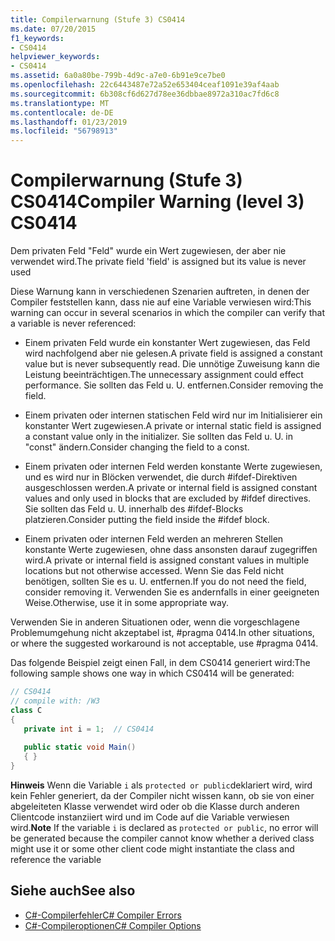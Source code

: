 ```yaml
---
title: Compilerwarnung (Stufe 3) CS0414
ms.date: 07/20/2015
f1_keywords:
- CS0414
helpviewer_keywords:
- CS0414
ms.assetid: 6a0a80be-799b-4d9c-a7e0-6b91e9ce7be0
ms.openlocfilehash: 22c6443487e72a52e653404ceaf1091e39af4aab
ms.sourcegitcommit: 6b308cf6d627d78ee36dbbae8972a310ac7fd6c8
ms.translationtype: MT
ms.contentlocale: de-DE
ms.lasthandoff: 01/23/2019
ms.locfileid: "56798913"
---
```

# <a name="compiler-warning-level-3-cs0414"></a><span data-ttu-id="f7734-102">Compilerwarnung (Stufe 3) CS0414</span><span class="sxs-lookup"><span data-stu-id="f7734-102">Compiler Warning (level 3) CS0414</span></span>
<span data-ttu-id="f7734-103">Dem privaten Feld "Feld" wurde ein Wert zugewiesen, der aber nie verwendet wird.</span><span class="sxs-lookup"><span data-stu-id="f7734-103">The private field 'field' is assigned but its value is never used</span></span>  
  
 <span data-ttu-id="f7734-104">Diese Warnung kann in verschiedenen Szenarien auftreten, in denen der Compiler feststellen kann, dass nie auf eine Variable verwiesen wird:</span><span class="sxs-lookup"><span data-stu-id="f7734-104">This warning can occur in several scenarios in which the compiler can verify that a variable is never referenced:</span></span>  
  
-   <span data-ttu-id="f7734-105">Einem privaten Feld wurde ein konstanter Wert zugewiesen, das Feld wird nachfolgend aber nie gelesen.</span><span class="sxs-lookup"><span data-stu-id="f7734-105">A private field is assigned a constant value but is never subsequently read.</span></span> <span data-ttu-id="f7734-106">Die unnötige Zuweisung kann die Leistung beeinträchtigen.</span><span class="sxs-lookup"><span data-stu-id="f7734-106">The unnecessary assignment could effect performance.</span></span> <span data-ttu-id="f7734-107">Sie sollten das Feld u. U. entfernen.</span><span class="sxs-lookup"><span data-stu-id="f7734-107">Consider removing the field.</span></span>  
  
-   <span data-ttu-id="f7734-108">Einem privaten oder internen statischen Feld wird nur im Initialisierer ein konstanter Wert zugewiesen.</span><span class="sxs-lookup"><span data-stu-id="f7734-108">A private or internal static field is assigned a constant value only in the initializer.</span></span> <span data-ttu-id="f7734-109">Sie sollten das Feld u. U. in "const" ändern.</span><span class="sxs-lookup"><span data-stu-id="f7734-109">Consider changing the field to a const.</span></span>  
  
-   <span data-ttu-id="f7734-110">Einem privaten oder internen Feld werden konstante Werte zugewiesen, und es wird nur in Blöcken verwendet, die durch #ifdef-Direktiven ausgeschlossen werden.</span><span class="sxs-lookup"><span data-stu-id="f7734-110">A private or internal field is assigned constant values and only used in blocks that are excluded by #ifdef directives.</span></span> <span data-ttu-id="f7734-111">Sie sollten das Feld u. U. innerhalb des #ifdef-Blocks platzieren.</span><span class="sxs-lookup"><span data-stu-id="f7734-111">Consider putting the field inside the #ifdef block.</span></span>  
  
-   <span data-ttu-id="f7734-112">Einem privaten oder internen Feld werden an mehreren Stellen konstante Werte zugewiesen, ohne dass ansonsten darauf zugegriffen wird.</span><span class="sxs-lookup"><span data-stu-id="f7734-112">A private or internal field is assigned constant values in multiple locations but not otherwise accessed.</span></span> <span data-ttu-id="f7734-113">Wenn Sie das Feld nicht benötigen, sollten Sie es u. U. entfernen.</span><span class="sxs-lookup"><span data-stu-id="f7734-113">If you do not need the field, consider removing it.</span></span> <span data-ttu-id="f7734-114">Verwenden Sie es andernfalls in einer geeigneten Weise.</span><span class="sxs-lookup"><span data-stu-id="f7734-114">Otherwise, use it in some appropriate way.</span></span>  
  
 <span data-ttu-id="f7734-115">Verwenden Sie in anderen Situationen oder, wenn die vorgeschlagene Problemumgehung nicht akzeptabel ist, #pragma 0414.</span><span class="sxs-lookup"><span data-stu-id="f7734-115">In other situations, or where the suggested workaround is not acceptable, use #pragma 0414.</span></span>  
  
 <span data-ttu-id="f7734-116">Das folgende Beispiel zeigt einen Fall, in dem CS0414 generiert wird:</span><span class="sxs-lookup"><span data-stu-id="f7734-116">The following sample shows one way in which CS0414 will be generated:</span></span>  
  
```csharp  
// CS0414  
// compile with: /W3  
class C  
{  
   private int i = 1;  // CS0414  
  
   public static void Main()  
   { }  
}  
```  
  
 <span data-ttu-id="f7734-117">**Hinweis** Wenn die Variable `i` als `protected or public`deklariert wird, wird kein Fehler generiert, da der Compiler nicht wissen kann, ob sie von einer abgeleiteten Klasse verwendet wird oder ob die Klasse durch anderen Clientcode instanziiert wird und im Code auf die Variable verwiesen wird.</span><span class="sxs-lookup"><span data-stu-id="f7734-117">**Note** If the variable `i` is declared as `protected or public`, no error will be generated because the compiler cannot know whether a derived class might use it or some other client code might instantiate the class and reference the variable</span></span>  
  
## <a name="see-also"></a><span data-ttu-id="f7734-118">Siehe auch</span><span class="sxs-lookup"><span data-stu-id="f7734-118">See also</span></span>

- [<span data-ttu-id="f7734-119">C#-Compilerfehler</span><span class="sxs-lookup"><span data-stu-id="f7734-119">C# Compiler Errors</span></span>](../../csharp/language-reference/compiler-messages/index.md)
- [<span data-ttu-id="f7734-120">C#-Compileroptionen</span><span class="sxs-lookup"><span data-stu-id="f7734-120">C# Compiler Options</span></span>](../../csharp/language-reference/compiler-options/index.md)
